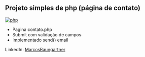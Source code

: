 ## Projeto simples de php (página de contato)

[![php](https://brasilwork.com.br/wp-content/uploads/2015/06/php-logo.png)](http://www.php.net)

* Pagina contato.php
* Submit com validação de campos
* Implementado send() email

LinkedIn: [MarcosBaungartner](https://www.linkedin.com/in/marcos-baungartner-242a3151/)
